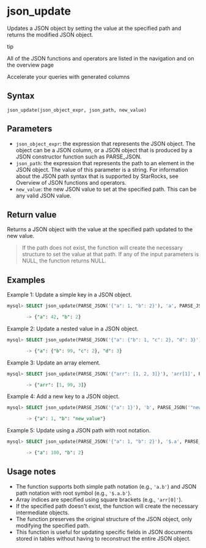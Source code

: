 # json_update

Updates a JSON object by setting the value at the specified path and returns the modified JSON object.

tip

All of the JSON functions and operators are listed in the navigation and on the overview page

Accelerate your queries with generated columns

## Syntax

```
json_update(json_object_expr, json_path, new_value)
```

## Parameters

* `json_object_expr`: the expression that represents the JSON object. The object can be a JSON column, or a JSON object that is produced by a JSON constructor function such as PARSE_JSON.
* `json_path`: the expression that represents the path to an element in the JSON object. The value of this parameter is a string. For information about the JSON path syntax that is supported by StarRocks, see Overview of JSON functions and operators.
* `new_value`: the new JSON value to set at the specified path. This can be any valid JSON value.

## Return value

Returns a JSON object with the value at the specified path updated to the new value.

> If the path does not exist, the function will create the necessary structure to set the value at that path.
> If any of the input parameters is NULL, the function returns NULL.

## Examples

Example 1: Update a simple key in a JSON object.

```sql
mysql> SELECT json_update(PARSE_JSON('{"a": 1, "b": 2}'), 'a', PARSE_JSON('42'));

       -> {"a": 42, "b": 2}
```

Example 2: Update a nested value in a JSON object.

```sql
mysql> SELECT json_update(PARSE_JSON('{"a": {"b": 1, "c": 2}, "d": 3}'), 'a.b', PARSE_JSON('99'));

       -> {"a": {"b": 99, "c": 2}, "d": 3}
```

Example 3: Update an array element.

```sql
mysql> SELECT json_update(PARSE_JSON('{"arr": [1, 2, 3]}'), 'arr[1]', PARSE_JSON('99'));

       -> {"arr": [1, 99, 3]}
```

Example 4: Add a new key to a JSON object.

```sql
mysql> SELECT json_update(PARSE_JSON('{"a": 1}'), 'b', PARSE_JSON('"new_value"'));

       -> {"a": 1, "b": "new_value"}
```

Example 5: Update using a JSON path with root notation.

```sql
mysql> SELECT json_update(PARSE_JSON('{"a": 1, "b": 2}'), '$.a', PARSE_JSON('100'));

       -> {"a": 100, "b": 2}
```

## Usage notes

* The function supports both simple path notation (e.g., `'a.b'`) and JSON path notation with root symbol (e.g., `'$.a.b'`).
* Array indices are specified using square brackets (e.g., `'arr[0]'`).
* If the specified path doesn't exist, the function will create the necessary intermediate objects.
* The function preserves the original structure of the JSON object, only modifying the specified path.
* This function is useful for updating specific fields in JSON documents stored in tables without having to reconstruct the entire JSON object.